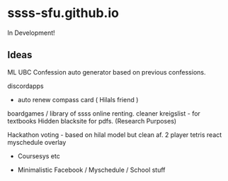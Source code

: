 # ssss-sfu.github.io

In Development!


## Ideas

ML UBC Confession auto generator based on previous confessions. 

discordapps
- auto renew compass card ( Hilals friend )

boardgames / library of ssss  online renting. 
  cleaner kreigslist - for textbooks 
  Hidden blacksite for pdfs. (Research Purposes)
  
Hackathon voting - based on hilal model but clean af. 
2 player tetris react 
myschedule overlay
- Coursesys etc 

- Minimalistic Facebook / Myschedule / School stuff